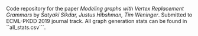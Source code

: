 Code repository for the paper *Modeling graphs with Vertex Replacement Grammars* by 
*Satyaki Sikdar, Justus Hibshman, Tim Weninger*. Submitted to ECML-PKDD 2019 journal track.
All graph generation stats can be found in ``all_stats.csv```. 
